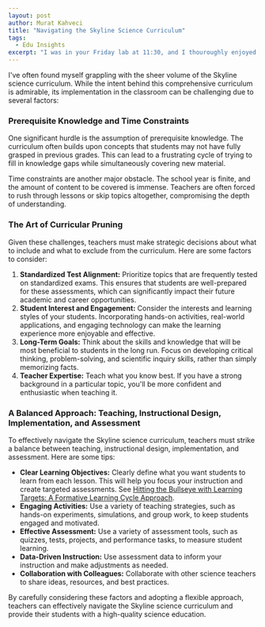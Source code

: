 ```yaml
---
layout: post
author: Murat Kahveci
title: "Navigating the Skyline Science Curriculum"
tags: 
  - Edu Insights
excerpt: "I was in your Friday lab at 11:30, and I thouroughly enjoyed your lectures and labs."
---
```


I've often found myself grappling with the sheer volume of the Skyline science curriculum. While the intent behind this comprehensive curriculum is admirable, its implementation in the classroom can be challenging due to several factors:

### Prerequisite Knowledge and Time Constraints

One significant hurdle is the assumption of prerequisite knowledge. The curriculum often builds upon concepts that students may not have fully grasped in previous grades. This can lead to a frustrating cycle of trying to fill in knowledge gaps while simultaneously covering new material.

Time constraints are another major obstacle. The school year is finite, and the amount of content to be covered is immense. Teachers are often forced to rush through lessons or skip topics altogether, compromising the depth of understanding.

### The Art of Curricular Pruning

Given these challenges, teachers must make strategic decisions about what to include and what to exclude from the curriculum. Here are some factors to consider:

1. **Standardized Test Alignment:** Prioritize topics that are frequently tested on standardized exams. This ensures that students are well-prepared for these assessments, which can significantly impact their future academic and career opportunities.
2. **Student Interest and Engagement:** Consider the interests and learning styles of your students. Incorporating hands-on activities, real-world applications, and engaging technology can make the learning experience more enjoyable and effective.
3. **Long-Term Goals:** Think about the skills and knowledge that will be most beneficial to students in the long run. Focus on developing critical thinking, problem-solving, and scientific inquiry skills, rather than simply memorizing facts.
4. **Teacher Expertise:** Teach what you know best. If you have a strong background in a particular topic, you'll be more confident and enthusiastic when teaching it.

### A Balanced Approach: Teaching, Instructional Design, Implementation, and Assessment

To effectively navigate the Skyline science curriculum, teachers must strike a balance between teaching, instructional design, implementation, and assessment. Here are some tips:

* **Clear Learning Objectives:** Clearly define what you want students to learn from each lesson. This will help you focus your instruction and create targeted assessments. See [Hitting the Bullseye with Learning Targets: A Formative Learning Cycle Approach](/izv).
* **Engaging Activities:** Use a variety of teaching strategies, such as hands-on experiments, simulations, and group work, to keep students engaged and motivated.
* **Effective Assessment:** Use a variety of assessment tools, such as quizzes, tests, projects, and performance tasks, to measure student learning.
* **Data-Driven Instruction:** Use assessment data to inform your instruction and make adjustments as needed.
* **Collaboration with Colleagues:** Collaborate with other science teachers to share ideas, resources, and best practices.

By carefully considering these factors and adopting a flexible approach, teachers can effectively navigate the Skyline science curriculum and provide their students with a high-quality science education. 
